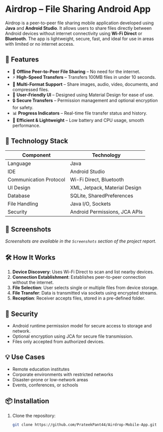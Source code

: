 # Airdrop – File Sharing Android App

Airdrop is a peer-to-peer file sharing mobile application developed using **Java** and **Android Studio**. It allows users to share files directly between Android devices without internet connectivity using **Wi-Fi Direct** or **Bluetooth**. The app is lightweight, secure, fast, and ideal for use in areas with limited or no internet access.

## 📌 Features

- 🚀 **Offline Peer-to-Peer File Sharing** – No need for the internet.
- ⚡ **High-Speed Transfers** – Transfers 100MB files in under 10 seconds.
- 📁 **Multi-Format Support** – Share images, audio, video, documents, and compressed files.
- 📱 **User-Friendly UI** – Designed using Material Design for ease of use.
- 🔒 **Secure Transfers** – Permission management and optional encryption for safety.
- 📊 **Progress Indicators** – Real-time file transfer status and history.
- 🔋 **Efficient & Lightweight** – Low battery and CPU usage, smooth performance.

## 🧱 Technology Stack

| Component              | Technology                     |
|------------------------|---------------------------------|
| Language               | Java                            |
| IDE                    | Android Studio                  |
| Communication Protocol | Wi-Fi Direct, Bluetooth         |
| UI Design              | XML, Jetpack, Material Design   |
| Database               | SQLite, SharedPreferences       |
| File Handling          | Java I/O, Sockets               |
| Security               | Android Permissions, JCA APIs   |

## 📲 Screenshots

*Screenshots are available in the `Screenshots` section of the project report.*

## 🛠 How It Works

1. **Device Discovery**: Uses Wi-Fi Direct to scan and list nearby devices.
2. **Connection Establishment**: Establishes peer-to-peer connection without the internet.
3. **File Selection**: User selects single or multiple files from device storage.
4. **File Transfer**: Data is transmitted via sockets using encrypted streams.
5. **Reception**: Receiver accepts files, stored in a pre-defined folder.

## 🔐 Security

- Android runtime permission model for secure access to storage and network.
- Optional encryption using JCA for secure file transmission.
- Files only accepted from authorized devices.

## 💡 Use Cases

- Remote education institutes
- Corporate environments with restricted networks
- Disaster-prone or low-network areas
- Events, conferences, or schools

## 📦 Installation

1. Clone the repository:
   ```bash
   git clone https://github.com/PrateekPant44/Airdrop-Mobile-App.git
